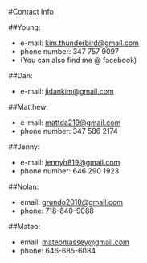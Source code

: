 #Contact Info

##Young:
  - e-mail: kim.thunderbird@gmail.com
  - phone number: 347 757 9097
  - (You can also find me @ facebook)
  
##Dan:
  - e-mail: jidankim@gmail.com
  
##Matthew:
  - e-mail: mattda219@gmail.com
  - phone number: 347 586 2174

##Jenny:
  - e-mail: jennyh819@gmail.com
  - phone number: 646 290 1923
  
##Nolan:
  - email: grundo2010@gmail.com
  - phone: 718-840-9088

##Mateo:
  - email: mateomassey@gmail.com
  - phone: 646-685-6084
